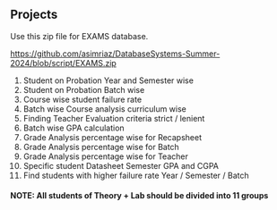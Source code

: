 ## Projects
Use this zip file for EXAMS database. 

https://github.com/asimriaz/DatabaseSystems-Summer-2024/blob/script/EXAMS.zip

1. Student on Probation Year and Semester  wise
2. Student on Probation Batch  wise
3. Course wise student failure rate
4. Batch wise Course analysis curriculum wise
5. Finding Teacher Evaluation criteria strict / lenient
6. Batch wise GPA calculation
7. Grade Analysis percentage wise for Recapsheet
8. Grade Analysis percentage wise for Batch
9. Grade Analysis percentage wise for Teacher
10. Specific student Datasheet Semester GPA and CGPA
11. Find students with higher failure rate Year / Semester / Batch

#### NOTE: All students of Theory + Lab should be divided into 11 groups
